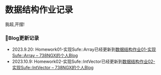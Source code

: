 # 数据结构作业记录
我超,开摆!

### 📓Blog更新记录

- 2023.9.20: Homework01-实现Sufe::Array已经更新到[数据结构作业01-实现Sufe::Array – 738NGX的个人Blog](https://www.738ngx.site/2023/09/20/数据结构作业01-实现sufearray/)
- 2023.10.9: Homework02-实现Sufe::IntVector已经更新到[数据结构作业02-实现Sufe::IntVector – 738NGX的个人Blog](https://www.738ngx.site/2023/10/09/homework-02-实现sufeintvector/)